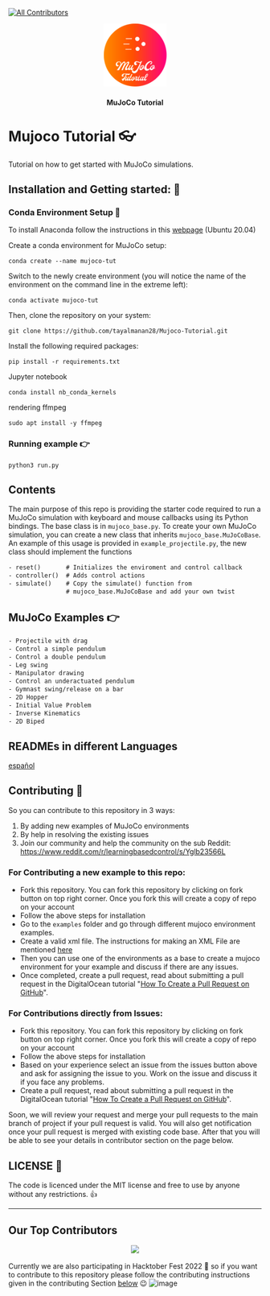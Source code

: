 <!-- ALL-CONTRIBUTORS-BADGE:START - Do not remove or modify this section -->
[![All Contributors](https://img.shields.io/badge/all_contributors-4-orange.svg?style=flat-square)](#contributors-)
<!-- ALL-CONTRIBUTORS-BADGE:END -->
<p align="center">
    <img src="./img/Logo.svg" alt="logo" width="125"/>
</p>

<h4 align="center">MuJoCo Tutorial</h4>


# Mujoco Tutorial 👓
Tutorial on how to get started with MuJoCo simulations.



## Installation and Getting started: 🚀

### Conda Environment Setup 🐍

To install Anaconda follow the instructions in this [webpage](https://www.digitalocean.com/community/tutorials/how-to-install-the-anaconda-python-distribution-on-ubuntu-20-04-quickstart) (Ubuntu 20.04)

Create a conda environment for MuJoCo setup:  
```
conda create --name mujoco-tut  
```
Switch to the newly create environment (you will notice the name of the environment on the command line in the extreme left):  
```
conda activate mujoco-tut  
```

Then, clone the repository on your system:
```
git clone https://github.com/tayalmanan28/Mujoco-Tutorial.git
```
Install the following required packages:
```
pip install -r requirements.txt
```
Jupyter notebook
```
conda install nb_conda_kernels  
```
rendering ffmpeg
```
sudo apt install -y ffmpeg
```

### Running example 👉

``` python3 run.py ```

## Contents

The main purpose of this repo is providing the starter code required to run a MuJoCo simulation with keyboard and mouse callbacks using its Python bindings. The base class is in `mujoco_base.py`. To create your own MuJoCo simulation, you can create a new class that inherits `mujoco_base.MuJoCoBase`. An example of this usage is provided in `example_projectile.py`, the new class should implement the functions

```[Python]
- reset()       # Initializes the enviroment and control callback
- controller()  # Adds control actions
- simulate()    # Copy the simulate() function from 
                # mujoco_base.MuJoCoBase and add your own twist
```

## MuJoCo Examples 👉


```[Markdown]
- Projectile with drag
- Control a simple pendulum
- Control a double pendulum
- Leg swing
- Manipulator drawing
- Control an underactuated pendulum
- Gymnast swing/release on a bar
- 2D Hopper
- Initial Value Problem
- Inverse Kinematics
- 2D Biped
```

## READMEs in different Languages

[español](https://github.com/tayalmanan28/MuJoCo-Tutorial/blob/main/README_sp.md)

## Contributing 🤝

So you can contribute to this repository in 3 ways: 
1. By adding new examples of MuJoCo environments
2. By help in resolving the existing issues
3. Join our community and help the community on the sub Reddit: https://www.reddit.com/r/learningbasedcontrol/s/Yglb23566L

### For Contributing a new example to this repo:

- Fork this repository. You can fork this repository by clicking on fork button on top right corner. Once you fork this will create a copy of repo on your account
- Follow the above steps for installation 
- Go to the `examples` folder and go through different mujoco environment examples.
- Create a valid xml file. The instructions for making an XML File are mentioned [here](https://mujoco.readthedocs.io/en/latest/overview.html?highlight=hello.xml#examples)
- Then you can use one of the environments as a base to create a mujoco environment for your example and discuss if there are any issues.
- Once completed, create a pull request, read about submitting a pull request in the DigitalOcean tutorial "[How To Create a Pull Request on GitHub](https://www.digitalocean.com/community/tutorials/how-to-create-a-pull-request-on-github)".


### For Contributions directly from Issues:

- Fork this repository. You can fork this repository by clicking on fork button on top right corner. Once you fork this will create a copy of repo on your account
- Follow the above steps for installation 
- Based on your experience select an issue from the issues button above and ask for assigning the issue to you. Work on the issue and discuss it if you face any problems.
- Create a pull request, read about submitting a pull request in the DigitalOcean tutorial "[How To Create a Pull Request on GitHub](https://www.digitalocean.com/community/tutorials/how-to-create-a-pull-request-on-github)".

Soon, we will review your request and merge your pull requests to the main branch of project if your pull request is valid.  You will also get notification once your pull request is merged with existing code base. After that you will be able to see your details in contributor section on the page below.


## LICENSE 📃

The code is licenced under the MIT license and free to use by anyone without any restrictions. 👍
***

## Our Top Contributors 
<p align="center"><a href="https://github.com/tayalmanan28/MuJoCo-Tutorial/graphs/contributors">
  <img src="https://contributors-img.web.app/image?repo=tayalmanan28/MuJoCo-Tutorial" />
</a></p>

Currently we are also participating in Hacktober Fest 2022 🎃 so if you want to contribute to this repository please follow the contributing instructions given in the contributing Section [below](https://github.com/tayalmanan28/MuJoCo-Tutorial/blob/main/README.md#contributing) 😉
![image](https://user-images.githubusercontent.com/42448031/193699422-a75d4807-e7ab-456a-9f57-e82195647c3b.png)
